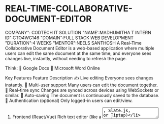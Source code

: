 # REAL-TIME-COLLABORATIVE-DOCUMENT-EDITOR
COMPANY": CODTECH IT SOLUTION 
"NAME':MADHUMITHA T 
INTERN ID":CTO4WG146 
"DOMAIN":FULL STACK WEB DEVELOPMENT
"DURATION":4 WEEKS 
"MENTOR":NEELS SANTHOSH 
A Real-Time Collaborative Document Editor is a web-based application where multiple users can edit the same document at the same time, and everyone sees changes live, instantly, without needing to refresh the page.

Think:
🔹 Google Docs
🔹 Microsoft Word Online

 Key Features
Feature	Description
✍️ Live editing	Everyone sees changes instantly.
👥 Multi-user support	Many users can edit the document together.
🔄 Real-time sync	Changes are synced across devices using WebSockets or similar.
💾 Auto-saving	The document is continuously saved to the database.
🔐 Authentication (optional)	Only logged-in users can edit/view.
1. Frontend (React/Vue)
Rich text editor (like a <textarea>, Slate.js, or Tiptap)

Captures user input

Sends changes to backend via WebSocket

Displays updates from other users live

2. Backend (Node.js / Python)
Uses WebSocket (e.g. with Socket.io) to keep a persistent connection with all users

When one user types something:

It sends the change to the server

The server broadcasts it to other connected users

Saves the updated content to a database like MongoDB/PostgreSQL

3. Database (MongoDB / PostgreSQL)
Stores the document’s current content

Used to:

Load document when a user joins

Persist edits for future use

🔁 Real-Time Example
Imagine two users are editing the same doc:

User A types "Hello"

The frontend captures this.

It sends "Hello" to the backend via WebSocket.
![Image](https://github.com/user-attachments/assets/ec952729-9de1-4231-b789-6b32a2b80097)

Backend updates the doc in the DB.

Backend broadcasts "Hello" to User B.

User B sees "Hello" instantly appear in the editor.

